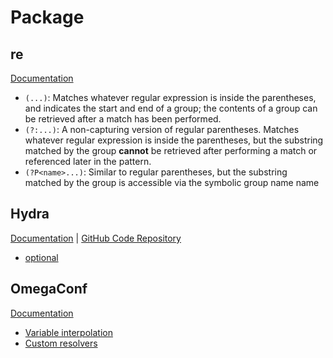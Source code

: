 # Package

## re

[Documentation](https://docs.python.org/3/library/re.html)

- `(...)`: Matches whatever regular expression is inside the parentheses, and indicates the start and end of a group; the contents of a group can be retrieved after a match has been performed.
- `(?:...)`: A non-capturing version of regular parentheses. Matches whatever regular expression is inside the parentheses, but the substring matched by the group **cannot** be retrieved after performing a match or referenced later in the pattern.
- `(?P<name>...)`: Similar to regular parentheses, but the substring matched by the group is accessible via the symbolic group name name

## Hydra

[Documentation](https://hydra.cc/docs/intro/) | [GitHub Code Repository](https://github.com/facebookresearch/hydra)

- [optional](https://hydra.cc/docs/patterns/specializing_config/#optional)

## OmegaConf

[Documentation](https://omegaconf.readthedocs.io/en/latest/index.html#)

- [Variable interpolation](https://omegaconf.readthedocs.io/en/latest/usage.html#variable-interpolation)
- [Custom resolvers](https://omegaconf.readthedocs.io/en/latest/custom_resolvers.html#)

